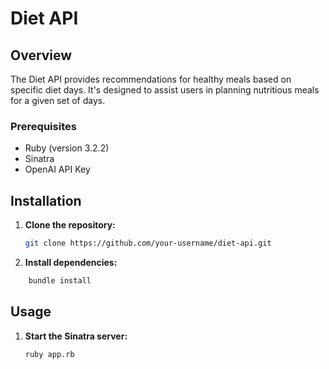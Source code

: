 # Diet API

## Overview

The Diet API provides recommendations for healthy meals based on specific diet days. It's designed to assist users in planning nutritious meals for a given set of days.

### Prerequisites

- Ruby (version 3.2.2)
- Sinatra
- OpenAI API Key

## Installation

1. **Clone the repository:**

   ```bash
   git clone https://github.com/your-username/diet-api.git
   ```

2. **Install dependencies:**
```bash 
    bundle install
```

## Usage

1. **Start the Sinatra server:**

   ```bash
   ruby app.rb